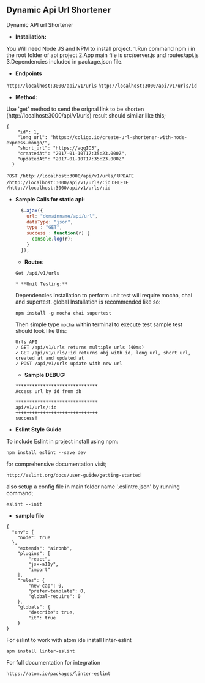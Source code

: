 **Dynamic Api Url Shortener**
----
Dynamic API url Shortener


  * **Installation:**

  You Will need Node JS and NPM to install project.
  1.Run command npm i in the root folder of api project
  2.App main file is src/server.js and routes/api.js
  3.Dependencies included in package.json file.



  * **Endpoints**

   `http://localhost:3000/api/v1/urls`
   `http://localhost:3000/api/v1/urls/id`


  * **Method:**

  Use 'get' method to send the orignal link to be shorten (http://localhost:3000/api/v1/urls)
  result should similar like this;


```
{
    "id": 1,
    "long_url": "https://coligo.io/create-url-shortener-with-node-express-mongo/",
    "short_url": "https://aqqIO3",
    "createdAt": "2017-01-10T17:35:23.000Z",
    "updatedAt": "2017-01-10T17:35:23.000Z"
  }

```
``POST /http://localhost:3000/api/v1/urls/``
``UPDATE /http://localhost:3000/api/v1/urls/:id``
``DELETE /http://localhost:3000/api/v1/urls/:id``


* **Sample Calls for static api:**

  ```javascript
    $.ajax({
      url: "domainname/api/url",
      dataType: "json",
      type : "GET",
      success : function(r) {
        console.log(r);
      }
    });
  ```


    * **Routes**

    `Get /api/v1/urls`



      * **Unit Testing:**

    Dependencies Installation to perform unit test will require mocha, chai and supertest.
    global Installation is recommended like so:

    ``npm install -g mocha chai supertest ``

    Then simple type ``mocha`` within terminal to execute test
    sample test should look like this:
    ```
    Urls API
    ✓ GET /api/v1/urls returns multiple urls (40ms)
    ✓ GET /api/v1/urls/:id returns obj with id, long url, short url, created at and updated at
    ✓ POST /api/v1/urls update with new url

    ```


    * **Sample DEBUG:**


    ```
  ******************************
  Access url by id from db

  ******************************
   api/v1/urls/:id
  ++++++++++++++++++++++++++++++
   success!
    ```

* **Eslint Style Guide**

To include Eslint in project install using npm:

``npm install eslint --save dev``

for comprehensive documentation visit;

``http://eslint.org/docs/user-guide/getting-started``

also setup a config file in main folder name '.eslintrc.json' by running command;

``eslint --init``

* **sample file**

```
{
  "env": {
    "node": true
  },
    "extends": "airbnb",
    "plugins": [
        "react",
        "jsx-a11y",
        "import"
    ],
    "rules": {
  		"new-cap": 0,
  		"prefer-template": 0,
  		"global-require": 0
  	},
  	"globals": {
  		"describe": true,
  		"it": true
  	}
}
```

For eslint to work with atom ide install linter-eslint

``apm install linter-eslint``

For full documentation for integration

``https://atom.io/packages/linter-eslint``
